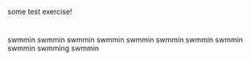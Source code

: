 some test exercise!


#
swmmin
swmmin
swmmin
swmmin
swmmin
swmmin
swmmin
swmmin
swmmin
swmming
swmmin

